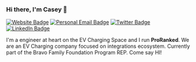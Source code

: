 ### Hi there, I'm Casey 👋

[![Website Badge](https://img.shields.io/badge/proranked.com-lightblue?style=for-the-badge)](https://proranked.com)
[![Personal Email Badge](https://img.shields.io/badge/edwin.moreno@proranked.com-green?style=for-the-badge)](mailto:edwin.moreno@proranked.com)
[![Twitter Badge](https://img.shields.io/twitter/follow/devmoreno)](https://twitter.com/cmwylie19)
[![LinkedIn Badge](https://img.shields.io/badge/LinkedIn-0077B5?style=for-the-badge&logo=linkedin&logoColor=white)](https://www.linkedin.com/in/devmoreno)


I'm a engineer at heart on the EV Charging Space and I run **ProRanked**. We are an EV Charging company focused on integrations ecosystem. Currently part of the Bravo Family Foundation Program REP. Come say HI!
